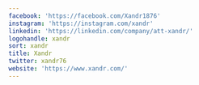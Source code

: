 ```yaml
---
facebook: 'https://facebook.com/Xandr1876'
instagram: 'https://instagram.com/xandr'
linkedin: 'https://linkedin.com/company/att-xandr/'
logohandle: xandr
sort: xandr
title: Xandr
twitter: xandr76
website: 'https://www.xandr.com/'
---
```


